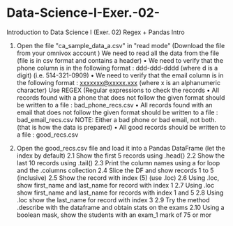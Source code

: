 # Data-Science-I-Exer.-02-
Introduction to Data Science I (Exer. 02) Regex + Pandas Intro
1. Open the file "ca_sample_data_a.csv" in "read mode"
(Download the file from your omnivox account )
We need to read all the data from the file (file is in csv format and contains a header)
• We need to verify that the phone column is in the following format :
ddd-ddd-dddd (where d is a digit) (i.e. 514-321-0909)
• We need to verify that the email column is in the following format :
xxxxxxx@xxxxx.xxx (where x is an alphanumeric character)
Use REGEX (Regular expressions to check the records 
• All records found with a phone that does not follow the given format should be 
written to a file : bad_phone_recs.csv
• All records found with an email that does not follow the given format should be 
written to a file : bad_email_recs.csv
NOTE: Either a bad phone or bad email, not both. (that is how the data is 
prepared)
• All good records should be written to a file : good_recs.csv
 
2. Open the good_recs.csv file and load it into a Pandas DataFrame (let the index by default)
2.1 Show the first 5 records using .head()
2.2 Show the last 10 records using .tail()
2.3 Print the column names using a for loop and the .columns collection
2.4 Slice the DF and show records 1 to 5 (inclusive)
2.5 Show the record with index (5) (use .loc)
2.6 Using .loc, show first_name and last_name for record with index 1
2.7 Using .loc show first_name and last_name for records with index 1 and 5
2.8 Using .loc show the last_name for record with index 3
2.9 Try the method .describe with the dataframe and obtain stats on the exams
2.10 Using a boolean mask, show the students with an exam_1 mark of 75 or mor
